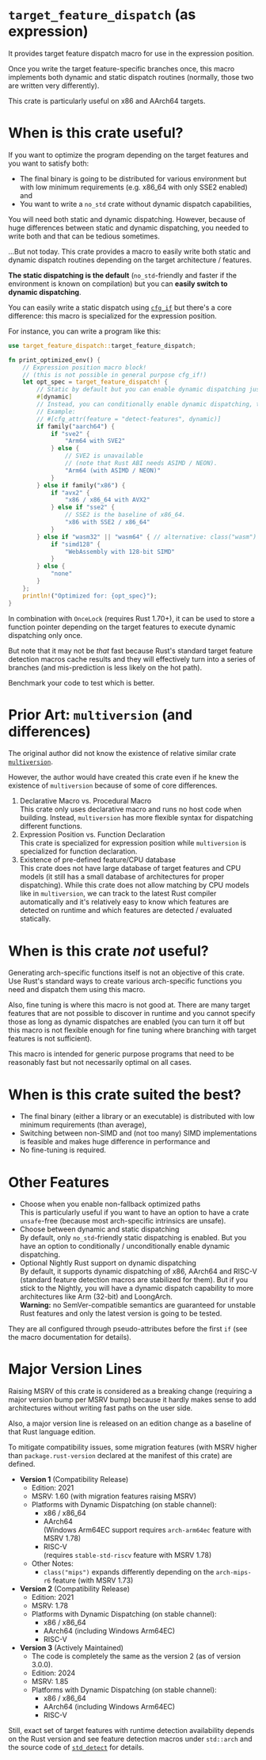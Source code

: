 # `target_feature_dispatch` (as expression)

It provides target feature dispatch macro for use in the expression position.

Once you write the target feature-specific branches once, this macro
implements both dynamic and static dispatch routines
(normally, those two are written very differently).

This crate is particularly useful on x86 and AArch64 targets.

# When is this crate useful?

If you want to optimize the program depending on the target features and
you want to satisfy both:

*   The final binary is going to be distributed for various environment but
    with low minimum requirements (e.g. x86_64 with only SSE2 enabled) and
*   You want to write a `no_std` crate without dynamic dispatch capabilities,

You will need both static and dynamic dispatching.
However, because of huge differences between static and dynamic dispatching,
you needed to write both and that can be tedious sometimes.

...But not today.  This crate provides a macro to easily write both static and
dynamic dispatch routines depending on the target architecture / features.

**The static dispatching is the default** (`no_std`-friendly and faster if the
environment is known on compilation) but
you can **easily switch to dynamic dispatching**.

You can easily write a static dispatch using
[`cfg_if`](https://crates.io/crates/cfg-if) but there's a core difference:
this macro is specialized for the expression position.

For instance, you can write a program like this:

```rust
use target_feature_dispatch::target_feature_dispatch;

fn print_optimized_env() {
    // Expression position macro block!
    // (this is not possible in general purpose cfg_if!)
    let opt_spec = target_feature_dispatch! {
        // Static by default but you can enable dynamic dispatching just by one line.
        #[dynamic]
        // Instead, you can conditionally enable dynamic dispatching, too.
        // Example:
        // #[cfg_attr(feature = "detect-features", dynamic)]
        if family("aarch64") {
            if "sve2" {
                "Arm64 with SVE2"
            } else {
                // SVE2 is unavailable
                // (note that Rust ABI needs ASIMD / NEON).
                "Arm64 (with ASIMD / NEON)"
            }
        } else if family("x86") {
            if "avx2" {
                "x86 / x86_64 with AVX2"
            } else if "sse2" {
                // SSE2 is the baseline of x86_64.
                "x86 with SSE2 / x86_64"
            }
        } else if "wasm32" || "wasm64" { // alternative: class("wasm")
            if "simd128" {
                "WebAssembly with 128-bit SIMD"
            }
        } else {
            "none"
        }
    };
    println!("Optimized for: {opt_spec}");
}
```

In combination with `OnceLock` (requires Rust 1.70+), it can be used to store
a function pointer depending on the target features to execute
dynamic dispatching only once.

But note that it may not be *that* fast because Rust's standard target
feature detection macros cache results and they will effectively turn into
a series of branches (and mis-prediction is less likely on the hot path).

Benchmark your code to test which is better.

# Prior Art: `multiversion` (and differences)

The original author did not know the existence of relative similar crate
[`multiversion`](https://github.com/calebzulawski/multiversion).

However, the author would have created this crate even if he knew the existence
of `multiversion` because of some of core differences.

1.  Declarative Macro vs. Procedural Macro  
    This crate only uses declarative macro and runs no host code when building.
    Instead, `multiversion` has more flexible syntax for dispatching different
    functions.
2.  Expression Position vs. Function Declaration  
    This crate is specialized for expression position while `multiversion` is
    specialized for function declaration.
3.  Existence of pre-defined feature/CPU database  
    This crate does not have large database of target features and CPU models
    (it still has a small database of architectures for proper dispatching).
    While this crate does not allow matching by CPU models like in
    `multiversion`, we can track to the latest Rust compiler automatically and
    it's relatively easy to know which features are detected on runtime and
    which features are detected / evaluated statically.

# When is this crate *not* useful?

Generating arch-specific functions itself is not an objective of this crate.
Use Rust's standard ways to create various arch-specific functions you need
and dispatch them using this macro.

Also, fine tuning is where this macro is not good at.
There are many target features that are not possible to discover in runtime
and you cannot specify those as long as dynamic dispatches are enabled (you can
turn it off but this macro is not flexible enough for fine tuning where
branching with target features is not sufficient).

This macro is intended for generic purpose programs that need to be reasonably
fast but not necessarily optimal on all cases.

# When is this crate suited the best?

*   The final binary (either a library or an executable)
    is distributed with low minimum requirements (than average),
*   Switching between non-SIMD and (not too many) SIMD implementations
    is feasible and makes huge difference in performance and
*   No fine-tuning is required.

# Other Features

*   Choose when you enable non-fallback optimized paths  
    This is particularly useful if you want to have an option to have
    a crate `unsafe`-free (because most arch-specific intrinsics are unsafe).
*   Choose between dynamic and static dispatching  
    By default, only `no_std`-friendly static dispatching is enabled.
    But you have an option to conditionally / unconditionally enable
    dynamic dispatching.
*   Optional Nightly Rust support on dynamic dispatching  
    By default, it supports dynamic dispatching of x86, AArch64 and RISC-V
    (standard feature detection macros are stabilized for them).
    But if you stick to the Nightly, you will have a dynamic dispatch
    capability to more architectures like Arm (32-bit) and LoongArch.  
    **Warning:**
    no SemVer-compatible semantics are guaranteed for unstable Rust features
    and only the latest version is going to be tested.

They are all configured through pseudo-attributes before the first `if`
(see the macro documentation for details).

# Major Version Lines

Raising MSRV of this crate is considered as a breaking change (requiring
a major version bump per MSRV bump) because it hardly makes sense to add
architectures without writing fast paths on the user side.

Also, a major version line is released on an edition change as a baseline
of that Rust language edition.

To mitigate compatibility issues, some migration features (with MSRV higher
than `package.rust-version` declared at the manifest of this crate) are defined.

*   **Version 1** (Compatibility Release)  
    *   Edition: 2021
    *   MSRV: 1.60 (with migration features raising MSRV)
    *   Platforms with Dynamic Dispatching (on stable channel):
        *   x86 / x86_64
        *   AArch64  
            (Windows Arm64EC support requires `arch-arm64ec` feature with MSRV 1.78)
        *   RISC-V  
            (requires `stable-std-riscv` feature with MSRV 1.78)
    *   Other Notes:
        *   `class("mips")` expands differently depending on
            the `arch-mips-r6` feature (with MSRV 1.73)
*   **Version 2** (Compatibility Release)  
    *   Edition: 2021
    *   MSRV: 1.78
    *   Platforms with Dynamic Dispatching (on stable channel):
        *   x86 / x86_64
        *   AArch64 (including Windows Arm64EC)
        *   RISC-V
*   **Version 3** (Actively Maintained)  
    *   The code is completely the same as the version 2 (as of version 3.0.0).
    *   Edition: 2024
    *   MSRV: 1.85
    *   Platforms with Dynamic Dispatching (on stable channel):
        *   x86 / x86_64
        *   AArch64 (including Windows Arm64EC)
        *   RISC-V

Still, exact set of target features with runtime detection availability depends
on the Rust version and see feature detection macros under `std::arch`
and the source code of [`std_detect`](https://github.com/rust-lang/stdarch/tree/master/crates/std_detect)
for details.
